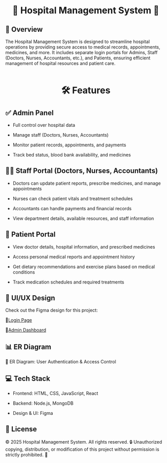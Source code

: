 <h1 align="center">🏥 Hospital Management System 🏥</h1>

<h2>📌 Overview</h2>

The Hospital Management System is designed to streamline hospital operations by providing secure access to medical records, appointments, medicines, and more. It includes separate login portals for Admins, Staff (Doctors, Nurses, Accountants, etc.), and Patients, ensuring efficient management of hospital resources and patient care.
<br> <br>

<h1 align="center">🛠 Features</h2>


<h2>✅ Admin Panel</h2>

-  Full control over hospital data

-  Manage staff (Doctors, Nurses, Accountants)

-  Monitor patient records, appointments, and payments

-  Track bed status, blood bank availability, and medicines


<h2>👨‍⚕️ Staff Portal (Doctors, Nurses, Accountants)</h2>


-  Doctors can update patient reports, prescribe medicines, and manage appointments

-  Nurses can check patient vitals and treatment schedules

-  Accountants can handle payments and financial records

-  View department details, available resources, and staff information


<h2>🏥 Patient Portal</h2>

-  View doctor details, hospital information, and prescribed medicines

-  Access personal medical reports and appointment history

-  Get dietary recommendations and exercise plans based on medical conditions

-  Track medication schedules and required treatments


<h2>🎨 UI/UX Design</h2>

Check out the Figma design for this project:

🔗<a href="https://www.figma.com/design/KXfChXiriBszPYwuWTkm7Y/Hospital-management-(Community)?node-id=0-1&t=kdBmJ3OqRFkJ5FyD-1" target="_blank">Login Page</a>

🔗<a href="https://www.figma.com/design/iAwsUst4wBuzKT0mKPmRd0/Hospital-management-(Community)?node-id=1-2&t=SCK2GprPJvAzPTmx-1" target="_blank">Admin Dashboard</a>


<h2>📊 ER Diagram</h2>

🔗 ER Diagram: <a href="https://surl.li/ofhprh" target="_blank" style="text-decoration: none;">User Authentication & Access Control</a>


<h2>💻 Tech Stack</h2>

-  Frontend: HTML, CSS, JavaScript, React

-  Backend: Node.js, MongoDB

-  Design & UI: Figma


<h2>📜 License</h2>

© 2025 Hospital Management System. All rights reserved. 🔒 Unauthorized copying, distribution, or modification of this project without permission is strictly prohibited. 🚀
